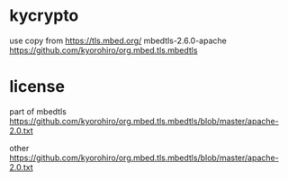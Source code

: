 # kycrypto 


use copy from https://tls.mbed.org/ mbedtls-2.6.0-apache
https://github.com/kyorohiro/org.mbed.tls.mbedtls

# license 
part of mbedtls
https://github.com/kyorohiro/org.mbed.tls.mbedtls/blob/master/apache-2.0.txt

other 
https://github.com/kyorohiro/org.mbed.tls.mbedtls/blob/master/apache-2.0.txt
